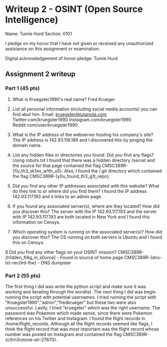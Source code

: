 Writeup 2 - OSINT (Open Source Intelligence)
======

Name: Tumie Hurd
Section: 0101

I pledge on my honor that I have not given or received any unauthorized assistance on this assignment or examination.

Digital acknowledgement of honor pledge: Tumie Hurd

## Assignment 2 writeup

### Part 1 (45 pts)

1. What is Kruegster1990's real name?
Fred Krueger

2. List all personal information (including social media accounts) you can find abut him.
Email: kruegster@tutanota.com
Twitter.com/kruegster1990
Instagram.com/kruegster1990
Reddit.com/user/kruegster1990

3. What is the IP address of the webserver hosting his company's site?
The IP address is 142.93.118.186 and I discovered this by pinging the domain name.

4. List any hidden files or directories you found. Did you find any flags?
Using robots.txt I found that there was a hidden directory /secret and the source for that page contained the flag CMSC389R-{fly_th3_sk1es_w1th_u5}.
Also, I found the /.git directory which contained the flag CMSC389R-{y0u_found_th3_g1t_repo}.

5. Did you find any other IP addresses associated with this website? What do they link to or where did you find them?
I found the IP address 142.93.117.193 and it links to an admin page. 

6. If you found any associated server(s), where are they located? How did you discover this?
The server with the IP 142.93.117.193 and the server with IP 142.93.117.193 are both located in New York and I found this information on Censys.

7. Which operating system is running on the associated server(s)? How did you discover this? 
The OS running on both servers is Ubuntu and I found this on Censys.

8.Did you find any other flags on your OSINT mission?
CMSC389R-{h1dden_fl4g_in_s0urce} - Found in source of home page
CMSC389R-{dns-txt-rec0rd-ftw} - DNS dumpster


### Part 2 (55 pts)

The first thing I did was write the python script and make sure it was working and iterating through the wordlist.  The next thing I did was begin running the script with potential usernames.  I tried running the script with "Kruegster1990","admin","fredkrueger" but these two were also unsuccessful.  Lastly, I tried "kruegster" which was the right username.  The password was Pokemon which made sense, since there were Pokemon references on his Twitter and Instagram.  I found the flight records in /home/flight_records.  Although all the flight records seemed like flags, I think the flight record that was most important was the flight record whose number was posted on Instagram and contained the flag CMSC389R-{c0rn3rstone-air-27670}.

